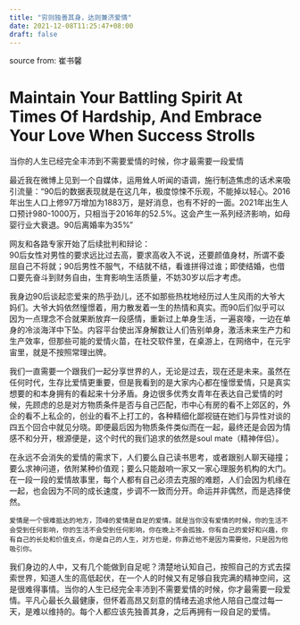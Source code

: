 ```yaml
---
title: "穷则独善其身，达则兼济爱情"
date: 2021-12-08T11:25:47+08:00
draft: false
---
```

source from: 崔书馨
# Maintain Your Battling Spirit At Times Of Hardship, And Embrace Your Love When Success Strolls

当你的人生已经完全丰沛到不需要爱情的时候，你才最需要一段爱情

最近我在微博上见到一个自媒体，运用耸人听闻的语调，施行制造焦虑的话术来吸引流量：“90后的数据表现就是在这几年，极度惊悚不乐观，不能掉以轻心。2016年出生人口上修97万增加为1883万，是好消息，也有不好的一面。2021年出生人口预计980-1000万，只相当于2016年的52.5%。这会产生一系列经济影响，如母婴行业大衰退。90后离婚率为35%”

网友和各路专家开始了后续批判和辩论：  
90后女性对男性的要求远比过去高，要求高收入不说，还要颜值身材，所谓不委屈自己不将就；90后男性不服气，不结就不结，看谁拼得过谁；即使结婚，也借口要先奋斗到财务自由，生育影响生活质量，不妨30岁以后才考虑。

我身边90后谈起恋爱来的热乎劲儿，还不如那些热枕地经历过人生风雨的大爷大妈们。大爷大妈依然憧憬着，用力散发着一生的热情和真实。而90后们似乎可以因为一点理念不合就果断放弃一段感情，重新过上单身生活，一遍哀嚎，一边在单身的冷淡海洋中下坠。内容平台使出浑身解数让人们告别单身，激活未来生产力和生产效率，但那些可能的爱情火苗，在社交软件里，在桌游上，在网络中，在元宇宙里，就是不按照常理出牌。

我们一直需要一个跟我们一起分享世界的人，无论是过去，现在还是未来。虽然在任何时代，生存比爱情更重要，但是我看到的是大家内心都在憧憬爱情，只是真实想要的和本身拥有的看起来十分矛盾。身边很多优秀女青年在表达自己爱情的时候，先顾虑的总是对方物质条件是否与自己匹配，市中心有房的看不上郊区的，外企的看不上私企的，创业的看不上打工的，各种精细化鄙视链在她们与异性对谈的四五个回合中就见分晓。即便最后因为物质条件类似而在一起，最终还是会因为情感不和分开，根源便是，这个时代的我们追求的依然是soul mate（精神伴侣）。

在永远不会消失的爱情的需求下，人们要么自己读书思考，或者跟别人聊天碰撞；要么求神问道，依附某种价值观；要么只能敲响一家又一家心理服务机构的大门。在一段一段的爱情故事里，每个人都有自己必须去克服的难题，人们会因为机缘在一起，也会因为不同的成长速度，步调不一致而分开。命运并非偶然，而是选择使然。

``
爱情是一个很难抵达的地方，顶峰的爱情是自足的爱情。就是当你没有爱情的时候，你的生活不会受到任何影响，你的生活不会受到任何影响，你在晚上不会孤独，你有自己的爱好和兴趣，你有自己的长处和价值支点，你是自己的人生，对方也是，你靠近他不是因为需要他，只是因为他吸引你。
``

我们身边的人中，又有几个能做到自足呢？清楚地认知自己，按照自己的方式去探索世界，知道人生的高低起伏，在一个人的时候又有足够自我完满的精神空间，这是很难得事情。当你的人生已经完全丰沛到不需要爱情的时候，你才最需要一段爱情。平凡心最长久最健康，但怀着高昂又刻意的情绪去追求他人陪自己度过每一天，是难以维持的。每个人都应该先独善其身，之后再拥有一段自足的爱情。
